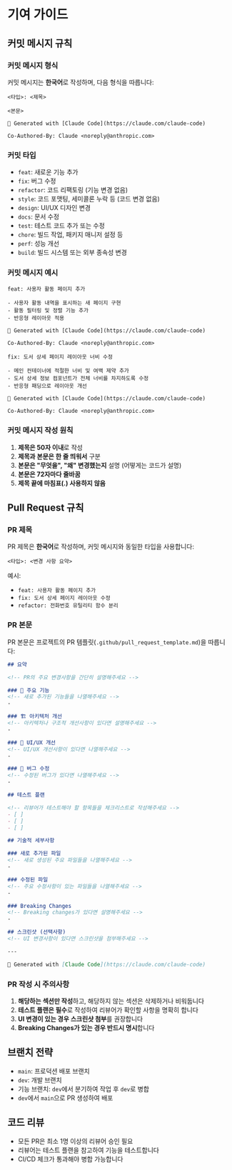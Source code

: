 # 기여 가이드

## 커밋 메시지 규칙

### 커밋 메시지 형식

커밋 메시지는 **한국어**로 작성하며, 다음 형식을 따릅니다:

```
<타입>: <제목>

<본문>

🤖 Generated with [Claude Code](https://claude.com/claude-code)

Co-Authored-By: Claude <noreply@anthropic.com>
```

### 커밋 타입

- `feat`: 새로운 기능 추가
- `fix`: 버그 수정
- `refactor`: 코드 리팩토링 (기능 변경 없음)
- `style`: 코드 포맷팅, 세미콜론 누락 등 (코드 변경 없음)
- `design`: UI/UX 디자인 변경
- `docs`: 문서 수정
- `test`: 테스트 코드 추가 또는 수정
- `chore`: 빌드 작업, 패키지 매니저 설정 등
- `perf`: 성능 개선
- `build`: 빌드 시스템 또는 외부 종속성 변경

### 커밋 메시지 예시

```
feat: 사용자 활동 페이지 추가

- 사용자 활동 내역을 표시하는 새 페이지 구현
- 활동 필터링 및 정렬 기능 추가
- 반응형 레이아웃 적용

🤖 Generated with [Claude Code](https://claude.com/claude-code)

Co-Authored-By: Claude <noreply@anthropic.com>
```

```
fix: 도서 상세 페이지 레이아웃 너비 수정

- 메인 컨테이너에 적절한 너비 및 여백 제약 추가
- 도서 상세 정보 컴포넌트가 전체 너비를 차지하도록 수정
- 반응형 패딩으로 레이아웃 개선

🤖 Generated with [Claude Code](https://claude.com/claude-code)

Co-Authored-By: Claude <noreply@anthropic.com>
```

### 커밋 메시지 작성 원칙

1. **제목은 50자 이내**로 작성
2. **제목과 본문은 한 줄 띄워서** 구분
3. **본문은 "무엇을", "왜" 변경했는지** 설명 (어떻게는 코드가 설명)
4. **본문은 72자마다 줄바꿈**
5. **제목 끝에 마침표(.) 사용하지 않음**

## Pull Request 규칙

### PR 제목

PR 제목은 **한국어**로 작성하며, 커밋 메시지와 동일한 타입을 사용합니다:

```
<타입>: <변경 사항 요약>
```

예시:
- `feat: 사용자 활동 페이지 추가`
- `fix: 도서 상세 페이지 레이아웃 수정`
- `refactor: 전화번호 유틸리티 함수 분리`

### PR 본문

PR 본문은 프로젝트의 PR 템플릿(`.github/pull_request_template.md`)을 따릅니다:

```markdown
## 요약

<!-- PR의 주요 변경사항을 간단히 설명해주세요 -->

### 🎯 주요 기능
<!-- 새로 추가된 기능들을 나열해주세요 -->
-

### 🏗️ 아키텍처 개선
<!-- 아키텍처나 구조적 개선사항이 있다면 설명해주세요 -->
-

### 🎨 UI/UX 개선
<!-- UI/UX 개선사항이 있다면 나열해주세요 -->
-

### 🐛 버그 수정
<!-- 수정된 버그가 있다면 나열해주세요 -->
-

## 테스트 플랜

<!-- 리뷰어가 테스트해야 할 항목들을 체크리스트로 작성해주세요 -->
- [ ]
- [ ]
- [ ]

## 기술적 세부사항

### 새로 추가된 파일
<!-- 새로 생성된 주요 파일들을 나열해주세요 -->
-

### 수정된 파일
<!-- 주요 수정사항이 있는 파일들을 나열해주세요 -->
-

### Breaking Changes
<!-- Breaking changes가 있다면 설명해주세요 -->
-

## 스크린샷 (선택사항)
<!-- UI 변경사항이 있다면 스크린샷을 첨부해주세요 -->

---

🤖 Generated with [Claude Code](https://claude.com/claude-code)
```

### PR 작성 시 주의사항

1. **해당하는 섹션만 작성**하고, 해당하지 않는 섹션은 삭제하거나 비워둡니다
2. **테스트 플랜은 필수**로 작성하여 리뷰어가 확인할 사항을 명확히 합니다
3. **UI 변경이 있는 경우 스크린샷 첨부**를 권장합니다
4. **Breaking Changes가 있는 경우 반드시 명시**합니다

## 브랜치 전략

- `main`: 프로덕션 배포 브랜치
- `dev`: 개발 브랜치
- 기능 브랜치: `dev`에서 분기하여 작업 후 `dev`로 병합
- `dev`에서 `main`으로 PR 생성하여 배포

## 코드 리뷰

- 모든 PR은 최소 1명 이상의 리뷰어 승인 필요
- 리뷰어는 테스트 플랜을 참고하여 기능을 테스트합니다
- CI/CD 체크가 통과해야 병합 가능합니다
